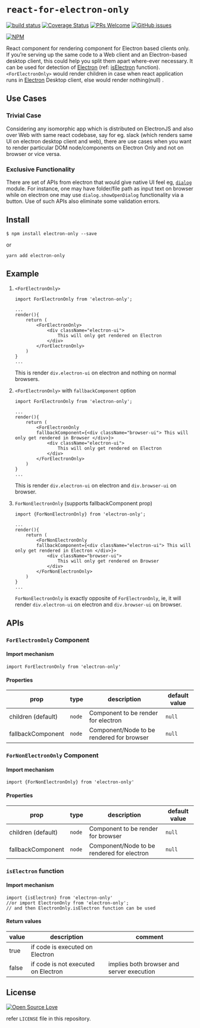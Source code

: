 # `react-for-electron-only`

[![build status](https://api.travis-ci.org/anubhavsrivastava/react-for-electron-only.svg?branch=master)](https://travis-ci.org/anubhavsrivastava/react-for-electron-only/)
[![Coverage Status](https://coveralls.io/repos/github/anubhavsrivastava/react-for-electron-only/badge.svg?branch=master)](https://coveralls.io/github/anubhavsrivastava/react-for-electron-only?branch=master)
[![PRs Welcome](https://img.shields.io/badge/PRs-welcome-brightgreen.svg?style=flat-square)](http://makeapullrequest.com)
[![GitHub issues](https://img.shields.io/github/issues/anubhavsrivastava/react-for-electron-only.svg?style=flat-square)](https://github.com/anubhavsrivastava/react-for-electron-only/issues)

[![NPM](https://nodei.co/npm/electron-only.png?downloads=true&stars=true)](https://www.npmjs.com/package/electron-only)

React component for rendering component for Electron based clients only. If you’re serving up the same code to a Web client and an Electron-based desktop client, this could help you split them apart where-ever necessary. It can be used for detection of [Electron](https://electronjs.org/) (ref: [isElectron](#iselectron-function) function).
`<ForElectronOnly>` would render children in case when react application runs in [Electron](https://electronjs.org/) Desktop client, else would render nothing(null) .

## Use Cases

### Trivial Case

Considering any isomorphic app which is distributed on ElectronJS and also over Web with same react codebase, say for eg. slack (which renders same UI on electron desktop client and web), there are use cases when you want to render particular DOM node/components on Electron Only and not on browser or vice versa.

### Exclusive Functionality

There are set of APIs from electron that would give native UI feel eg, [`dialog`](https://electronjs.org/docs/api/dialog) module.
For instance, one may have folder/file path as input text on browser while on electron one may use `dialog.showOpenDialog` functionality via a button.
Use of such APIs also eliminate some validation errors.

## Install

```
$ npm install electron-only --save
```

or

```
yarn add electron-only
```

## Example

1.  `<ForElectronOnly>`

        import ForElectronOnly from 'electron-only';

        ...
        render(){
            return (
                <ForElectronOnly>
                    <div className="electron-ui">
                        This will only get rendered on Electron
                    </div>
                </ForElectronOnly>
            )
        }
        ...

    This is render `div.electron-ui` on electron and nothing on normal browsers.

2.  `<ForElectronOnly>` with `fallbackComponent` option

        import ForElectronOnly from 'electron-only';

        ...
        render(){
            return (
                <ForElectronOnly
                fallbackComponent={<div className="browser-ui"> This will only get rendered in Browser </div>}>
                    <div className="electron-ui">
                        This will only get rendered on Electron
                    </div>
                </ForElectronOnly>
            )
        }
        ...

    This is render `div.electron-ui` on electron and `div.browser-ui` on browser.

3.  `ForNonElectronOnly` (supports fallbackComponent prop)

        import {ForNonElectronOnly} from 'electron-only';

        ...
        render(){
            return (
                <ForNonElectronOnly
                fallbackComponent={<div className="electron-ui"> This will only get rendered in Electron </div>}>
                    <div className="browser-ui">
                        This will only get rendered on Browser
                    </div>
                </ForNonElectronOnly>
            )
        }
        ...

    `ForNonElectronOnly` is exactly opposite of `ForElectronOnly`, ie,
    it will render `div.electron-ui` on electron and `div.browser-ui` on browser.

## APIs

### `ForElectronOnly` Component

#### Import mechanism

    import ForElectronOnly from 'electron-only'

#### Properties

| prop               | type   | description                               | default value |
| ------------------ | ------ | ----------------------------------------- | ------------- |
| children (default) | `node` | Component to be render for electron       | `null`        |
| fallbackComponent  | `node` | Component/Node to be rendered for browser | `null`        |

### `ForNonElectronOnly` Component

#### Import mechanism

    import {ForNonElectronOnly} from 'electron-only'

#### Properties

| prop               | type   | description                                | default value |
| ------------------ | ------ | ------------------------------------------ | ------------- |
| children (default) | `node` | Component to be render for browser         | `null`        |
| fallbackComponent  | `node` | Component/Node to be rendered for electron | `null`        |

### `isElectron` function

#### Import mechanism

    import {isElectron} from 'electron-only'
    //or import ElectronOnly from 'electron-only';
    // and then ElectronOnly.isElectron function can be used

#### Return values

| value | description                         | comment                                   |
| ----- | ----------------------------------- | ----------------------------------------- |
| true  | if code is executed on Electron     |                                           |
| false | if code is not executed on Electron | implies both browser and server execution |

## License

[![Open Source Love](https://badges.frapsoft.com/os/mit/mit.svg?v=102)](https://github.com/ellerbrock/open-source-badge/)

refer `LICENSE` file in this repository.
